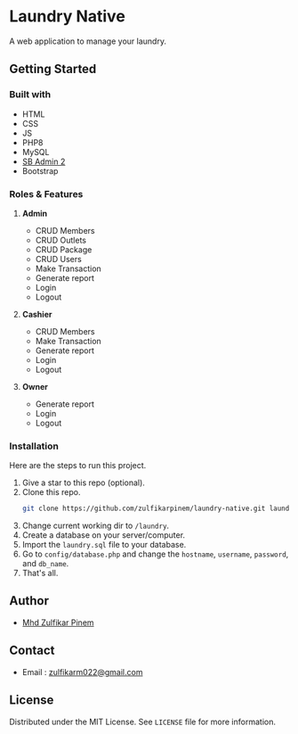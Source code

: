 # Laundry Native

A web application to manage your laundry.

## Getting Started

### Built with

- HTML
- CSS
- JS
- PHP8
- MySQL
- [SB Admin 2](https://startbootstrap.com/theme/sb-admin-2)
- Bootstrap

### Roles & Features

1. **Admin**

   - CRUD Members
   - CRUD Outlets
   - CRUD Package
   - CRUD Users
   - Make Transaction
   - Generate report
   - Login
   - Logout

2. **Cashier**

   - CRUD Members
   - Make Transaction
   - Generate report
   - Login
   - Logout

3. **Owner**
   - Generate report
   - Login
   - Logout

### Installation

Here are the steps to run this project.

1. Give a star to this repo (optional).
2. Clone this repo.
   ```sh
   git clone https://github.com/zulfikarpinem/laundry-native.git laundry
   ```
3. Change current working dir to `/laundry`.
4. Create a database on your server/computer.
5. Import the `laundry.sql` file to your database.
6. Go to `config/database.php` and change the `hostname`, `username`, `password`, and `db_name`.
7. That's all.

## Author

- [Mhd Zulfikar Pinem](https://github.com/zulfikarpinem)

## Contact

- Email : zulfikarm022@gmail.com

## License

Distributed under the MIT License. See `LICENSE` file for more information.
